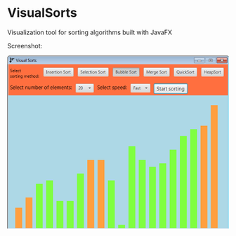 # VisualSorts
Visualization tool for sorting algorithms built with JavaFX

Screenshot:

![alt-text](https://github.com/adamkayal/VisualSorts/blob/master/Screenshot.png)
